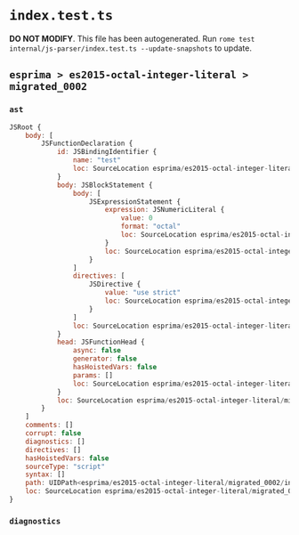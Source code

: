 # `index.test.ts`

**DO NOT MODIFY**. This file has been autogenerated. Run `rome test internal/js-parser/index.test.ts --update-snapshots` to update.

## `esprima > es2015-octal-integer-literal > migrated_0002`

### `ast`

```javascript
JSRoot {
	body: [
		JSFunctionDeclaration {
			id: JSBindingIdentifier {
				name: "test"
				loc: SourceLocation esprima/es2015-octal-integer-literal/migrated_0002/input.js 1:9-1:13 (test)
			}
			body: JSBlockStatement {
				body: [
					JSExpressionStatement {
						expression: JSNumericLiteral {
							value: 0
							format: "octal"
							loc: SourceLocation esprima/es2015-octal-integer-literal/migrated_0002/input.js 1:31-1:34
						}
						loc: SourceLocation esprima/es2015-octal-integer-literal/migrated_0002/input.js 1:31-1:35
					}
				]
				directives: [
					JSDirective {
						value: "use strict"
						loc: SourceLocation esprima/es2015-octal-integer-literal/migrated_0002/input.js 1:17-1:30
					}
				]
				loc: SourceLocation esprima/es2015-octal-integer-literal/migrated_0002/input.js 1:16-1:37
			}
			head: JSFunctionHead {
				async: false
				generator: false
				hasHoistedVars: false
				params: []
				loc: SourceLocation esprima/es2015-octal-integer-literal/migrated_0002/input.js 1:13-1:15
			}
			loc: SourceLocation esprima/es2015-octal-integer-literal/migrated_0002/input.js 1:0-1:37
		}
	]
	comments: []
	corrupt: false
	diagnostics: []
	directives: []
	hasHoistedVars: false
	sourceType: "script"
	syntax: []
	path: UIDPath<esprima/es2015-octal-integer-literal/migrated_0002/input.js>
	loc: SourceLocation esprima/es2015-octal-integer-literal/migrated_0002/input.js 1:0-2:0
}
```

### `diagnostics`

```

```
